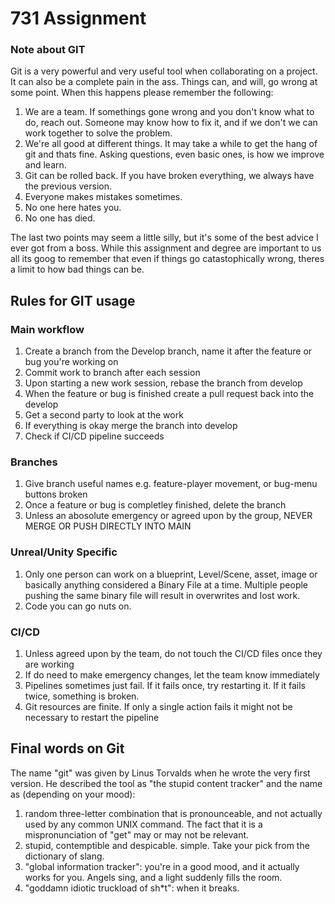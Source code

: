 # 731 Assignment
### Note about GIT
Git is a very powerful and very useful tool when collaborating on a project. It can also be a complete pain in the ass. Things can, and will, go wrong at some point. When this happens please remember the following:
1. We are a team. If somethings gone wrong and you don't know what to do, reach out. Someone may know how to fix it, and if we don't we can work together to solve the problem.
2. We're all good at different things. It may take a while to get the hang of git and thats fine. Asking questions, even basic ones, is how we improve and learn.
3. Git can be rolled back. If you have broken everything, we always have the previous version.
4. Everyone makes mistakes sometimes.
5. No one here hates you.
6. No one has died.

The last two points may seem a little silly, but it's some of the best advice I ever got from a boss. While this assignment and degree are important to us all its goog to remember that even if things go catastophically wrong, theres a limit to how bad things can be.

## Rules for GIT usage
### Main workflow
1. Create a branch from the Develop branch, name it after the feature or bug you're working on
2. Commit work to branch after each session
3. Upon starting a new work session, rebase the branch from develop
4. When the feature or bug is finished create a pull request back into the develop
5. Get a second party to look at the work
6. If everything is okay merge the branch into develop
7. Check if CI/CD pipeline succeeds

### Branches
1. Give branch useful names e.g. feature-player movement, or bug-menu buttons broken
2. Once a feature or bug is completley finished, delete the branch
3. Unless an abosolute emergency or agreed upon by the group, NEVER MERGE OR PUSH DIRECTLY INTO MAIN

### Unreal/Unity Specific
1. Only one person can work on a blueprint, Level/Scene, asset, image or basically anything considered a Binary File at a time. Multiple people pushing the same binary file will result in overwrites and lost work.
2. Code you can go nuts on.

### CI/CD
1. Unless agreed upon by the team, do not touch the CI/CD files once they are working
2. If do need to make emergency changes, let the team know immediately
3. Pipelines sometimes just fail. If it fails once, try restarting it. If it fails twice, something is broken.
4. Git resources are finite. If only a single action fails it might not be necessary to restart the pipeline

## Final words on Git
The name "git" was given by Linus Torvalds when he wrote the very first version. He described the tool as "the stupid content tracker" and the name as (depending on your mood):

1. random three-letter combination that is pronounceable, and not actually used by any common UNIX command. The fact that it is a mispronunciation of "get" may or may not be relevant.
2. stupid, contemptible and despicable. simple. Take your pick from the dictionary of slang.
3. "global information tracker": you're in a good mood, and it actually works for you. Angels sing, and a light suddenly fills the room.
4. "goddamn idiotic truckload of sh*t": when it breaks.

